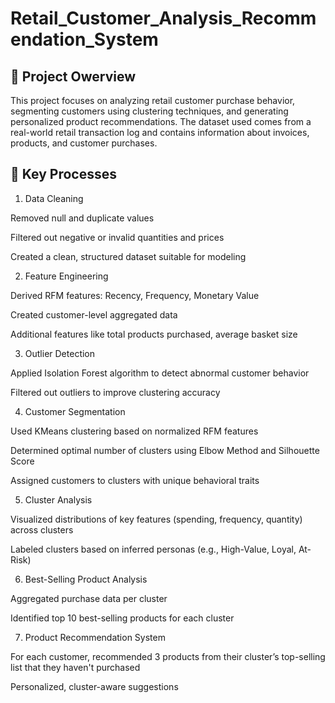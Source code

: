 # Retail_Customer_Analysis_Recommendation_System

## 📘 Project Owerview
This project focuses on analyzing retail customer purchase behavior, segmenting customers using clustering techniques, and generating personalized product recommendations. The dataset used comes from a real-world retail transaction log and contains information about invoices, products, and customer purchases.

## 🔁 Key Processes
1. Data Cleaning

Removed null and duplicate values

Filtered out negative or invalid quantities and prices

Created a clean, structured dataset suitable for modeling

2. Feature Engineering

Derived RFM features: Recency, Frequency, Monetary Value

Created customer-level aggregated data

Additional features like total products purchased, average basket size

3. Outlier Detection

Applied Isolation Forest algorithm to detect abnormal customer behavior

Filtered out outliers to improve clustering accuracy

4. Customer Segmentation

Used KMeans clustering based on normalized RFM features

Determined optimal number of clusters using Elbow Method and Silhouette Score

Assigned customers to clusters with unique behavioral traits

5. Cluster Analysis

Visualized distributions of key features (spending, frequency, quantity) across clusters

Labeled clusters based on inferred personas (e.g., High-Value, Loyal, At-Risk)

6. Best-Selling Product Analysis

Aggregated purchase data per cluster

Identified top 10 best-selling products for each cluster

7. Product Recommendation System

For each customer, recommended 3 products from their cluster’s top-selling list that they haven't purchased

Personalized, cluster-aware suggestions
